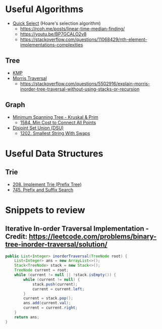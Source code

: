 # Useful Algorithms

- [Quick Select](https://leetcode.com/problems/top-k-frequent-elements/solution/) (Hoare's selection algorithm)
  - https://rcoh.me/posts/linear-time-median-finding/
  - https://youtu.be/BP7GCALO2v8
  - https://stackoverflow.com/questions/11068429/nth-element-implementations-complexities

## Tree

- [KMP](https://leetcode.com/problems/shortest-palindrome/solution/)
- [Morris Traversal](https://leetcode.com/problems/binary-tree-inorder-traversal/solution/)
  - https://stackoverflow.com/questions/5502916/explain-morris-inorder-tree-traversal-without-using-stacks-or-recursion

## Graph

- [Minimum Spanning Tree - Kruskal & Prim](https://leetcode.com/problems/min-cost-to-connect-all-points/solution/)
  - [1584. Min Cost to Connect All Points](https://leetcode.com/problems/min-cost-to-connect-all-points/solution/)
- [Disjoint Set Union (DSU)](https://leetcode.com/explore/learn/card/graph/618/disjoint-set/)
  - [1202. Smallest String With Swaps](https://leetcode.com/problems/smallest-string-with-swaps/solution/)

# Useful Data Structures

## Trie

- [208. Implement Trie (Prefix Tree)](https://leetcode.com/problems/implement-trie-prefix-tree/solution/)
- [745. Prefix and Suffix Search](https://leetcode.com/problems/prefix-and-suffix-search/solution/)

# Snippets to review

## Iterative In-order Traversal Implementation - Credit: https://leetcode.com/problems/binary-tree-inorder-traversal/solution/

```java
public List<Integer> inorderTraversal(TreeNode root) {
    List<Integer> ans = new ArrayList<>();
    Stack<TreeNode> stack = new Stack<>();
    TreeNode current = root;
    while (current != null || !stack.isEmpty()) {
        while (current != null) {
            stack.push(current);
            current = current.left;
        }
        current = stack.pop();
        ans.add(current.val);
        current = current.right;
    }
    return ans;
}
```
